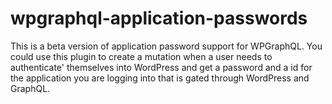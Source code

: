 # wpgraphql-application-passwords
This is a beta version of application password support for WPGraphQL.  You could use this plugin to create a mutation when a user needs to authenticate'
themselves into WordPress and get a password and a id for the application you are logging into that is gated through WordPress and GraphQL.
